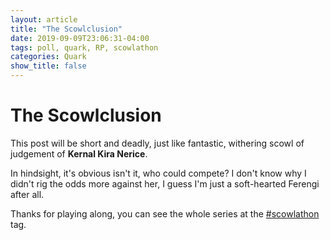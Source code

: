 ```yaml
---
layout: article
title: "The Scowlclusion"
date: 2019-09-09T23:06:31-04:00
tags: poll, quark, RP, scowlathon
categories: Quark
show_title: false
---
```


# The Scowlclusion
This post will be short and deadly, just like fantastic, withering scowl of judgement of **Kernal Kira Nerice**.

In hindsight, it's obvious isn't it, who could compete? I don't know why I didn't rig the odds more against her, I guess I'm just a soft-hearted Ferengi after all.

Thanks for playing along, you can see the whole series at the [#scowlathon](/archive.html?tag=scowlathon) tag. 



